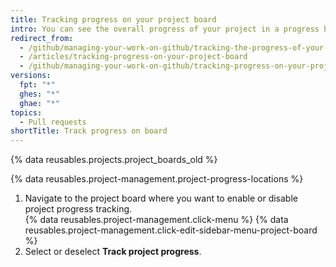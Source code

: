 ```yaml
---
title: Tracking progress on your project board
intro: You can see the overall progress of your project in a progress bar.
redirect_from:
  - /github/managing-your-work-on-github/tracking-the-progress-of-your-work-with-project-boards/tracking-progress-on-your-project-board
  - /articles/tracking-progress-on-your-project-board
  - /github/managing-your-work-on-github/tracking-progress-on-your-project-board
versions:
  fpt: "*"
  ghes: "*"
  ghae: "*"
topics:
  - Pull requests
shortTitle: Track progress on board
---
```


{% data reusables.projects.project_boards_old %}

{% data reusables.project-management.project-progress-locations %}

1. Navigate to the project board where you want to enable or disable project progress tracking.  
   {% data reusables.project-management.click-menu %}
   {% data reusables.project-management.click-edit-sidebar-menu-project-board %}
2. Select or deselect **Track project progress**.

